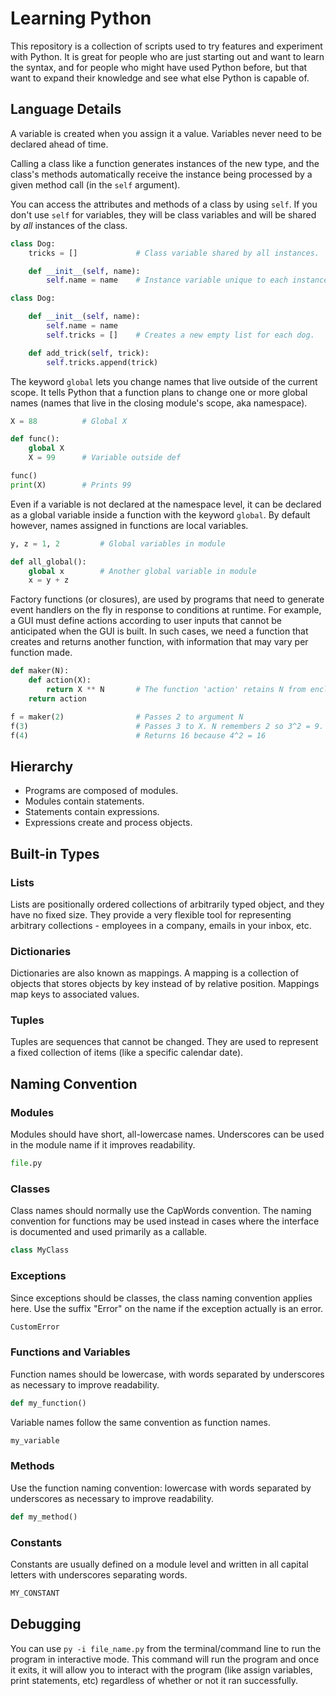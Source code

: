 # Learning Python
This repository is a collection of scripts used to try features and experiment with Python. It is great for people who are just starting out and want to learn the syntax, and for people who might have used Python before, but that want to expand their knowledge and see what else Python is capable of.

## Language Details
A variable is created when you assign it a value. Variables never need to be declared ahead of time.

Calling a class like a function generates instances of the new type, and the class's methods automatically receive the instance being processed by a given method call (in the `self` argument).

You can access the attributes and methods of a class by using `self`. If you don't use `self` for variables, they will be class variables and will be shared by _all_ instances of the class.

```python
class Dog:
    tricks = []             # Class variable shared by all instances.

    def __init__(self, name):
        self.name = name    # Instance variable unique to each instance.
```

```python
class Dog:

    def __init__(self, name):
        self.name = name
        self.tricks = []    # Creates a new empty list for each dog.

    def add_trick(self, trick):
        self.tricks.append(trick)
```

The keyword `global` lets you change names that live outside of the current scope. It tells Python that a function plans to change one or more global names (names that live in the closing module's scope, aka namespace).

```python
X = 88          # Global X

def func():
    global X
    X = 99      # Variable outside def

func()
print(X)        # Prints 99
```

Even if a variable is not declared at the namespace level, it can be declared as a global variable inside a function with the keyword `global`. By default however, names assigned in functions are local variables. 

```python
y, z = 1, 2         # Global variables in module

def all_global():
    global x        # Another global variable in module
    x = y + z
```

Factory functions (or closures), are used by programs that need to generate event handlers on the fly in response to conditions at runtime. For example, a GUI must define actions according to user inputs that cannot be anticipated when the GUI is built. In such cases, we need a function that creates and returns another function, with information that may vary per function made.

```python
def maker(N):
    def action(X):
        return X ** N       # The function 'action' retains N from enclosing scope
    return action

f = maker(2)                # Passes 2 to argument N
f(3)                        # Passes 3 to X. N remembers 2 so 3^2 = 9. Returns 9
f(4)                        # Returns 16 because 4^2 = 16
```

## Hierarchy
- Programs are composed of modules.
- Modules contain statements.
- Statements contain expressions.
- Expressions create and process objects.

## Built-in Types
### Lists
Lists are positionally ordered collections of arbitrarily typed object, and they have no fixed size. They provide a very flexible tool for representing arbitrary collections - employees in a company, emails in your inbox, etc.

### Dictionaries
Dictionaries are also known as mappings. A mapping is a collection of objects that stores objects by key instead of by relative position. Mappings map keys to associated values.

### Tuples
Tuples are sequences that cannot be changed. They are used to represent a fixed collection of items (like a specific calendar date).

## Naming Convention
### Modules
Modules should have short, all-lowercase names. Underscores can be used in the module name if it improves readability.

```python
file.py
```

### Classes
Class names should normally use the CapWords convention. The naming convention for functions may be used instead in cases where the interface is documented and used primarily as a callable.

```python
class MyClass
```

### Exceptions
Since exceptions should be classes, the class naming convention applies here. Use the suffix "Error" on the name if the exception actually is an error.

```python
CustomError
```

### Functions and Variables
Function names should be lowercase, with words separated by underscores as necessary to improve readability.

```python
def my_function()
```

Variable names follow the same convention as function names.

```python
my_variable
```

### Methods
Use the function naming convention: lowercase with words separated by underscores as necessary to improve readability.

```python
def my_method()
```

### Constants
Constants are usually defined on a module level and written in all capital letters with underscores separating words.

```python
MY_CONSTANT
```

## Debugging
You can use `py -i file_name.py` from the terminal/command line to run the program in interactive mode. This command will run the program and once it exits, it will allow you to interact with the program (like assign variables, print statements, etc) regardless of whether or not it ran successfully.